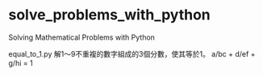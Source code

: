 # solve_problems_with_python
Solving Mathematical Problems with Python

equal_to_1.py
解1～9不重複的數字組成的3個分數，使其等於1。
a/bc + d/ef + g/hi = 1
